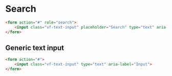 # Search

```html
<form action="#" role="search">
    <input class="vf-text-input" placeholder="Search" type="text" aria-label="Search">
</form>
```

## Generic text input

```html
<form action="#">
    <input class="vf-text-input" type="text" aria-label="Input">
</form>
```